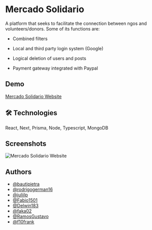 # Mercado Solidario

A platform that seeks to facilitate the connection between ngos and volunteers/donors. Some of its functions are:

- Combined filters

- Local and third party login system (Google)

- Logical deletion of users and posts

- Payment gateway integrated with Paypal


## Demo

[Mercado Solidario Website](https://mercadosolidario.vercel.app/)


## 🛠 Technologies
React, Next, Prisma, Node, Typescript, MongoDB


## Screenshots

![Mercado Solidario Website](https://i.imgur.com/CiT0j8H.png)


## Authors

- [@bautipietra](https://github.com/bautipietra)
- [@rodrigogerman16](https://www.github.com/rodrigogerman16)
- [@juliilp](https://www.github.com/juliilp)
- [@Fabio1501](https://www.github.com/Fabio1501)
- [@Delwin183](https://www.github.com/Delwin183)
- [@faka02](https://www.github.com/faka02)
- [@RamosGustavo](https://www.github.com/RamosGustavo)
- [@f10frank](https://www.github.com/f10frank)

